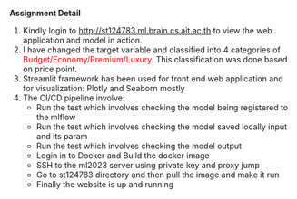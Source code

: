 **Assignment Detail** 
1. Kindly login to http://st124783.ml.brain.cs.ait.ac.th to view the web application and model in action.
2. I have changed the target variable and classified into 4 categories of <span style="color:red">Budget/Economy/Premium/Luxury</span>. This classification was done based on price point.
3. Streamlit framework has been used for front end web application and for visualization: Plotly and Seaborn mostly
4. The CI/CD pipeline involve:
   - Run the test which involves checking the model being registered to the mlflow
   - Run the test which involves checking the model saved locally input and its param
   - Run the test which involves checking the model output
   - Login in to Docker and Build the docker image 
   - SSH to the ml2023 server using private key and proxy jump
   - Go to st124783 directory and then pull the image and make it run
   - Finally the website is up and running
   
 

